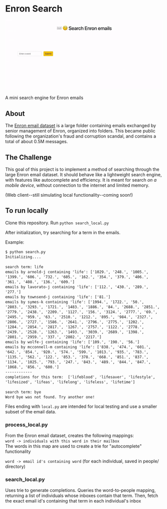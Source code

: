 # Enron Search

![](enron-search.gif)

A mini search engine for Enron emails

## About
The [Enron email dataset](https://www.cs.cmu.edu/~./enron/) is a large folder containing emails exchanged by senior management of Enron, organized into folders. This became public following the organization's fraud and corruption scandal, and contains a total of about 0.5M messages.

## The Challenge
This goal of this project is to implement a method of searching through the large Enron email dataset. It should behave like a lightweight search engine, with features like autocomplete and efficiency. It is meant for search _on a mobile device_, without connection to the internet and limited memory.

(Web client--still simulating local functionality--coming soon!)

## To run locally 
Clone this repository. Run `python search_local.py`

After initialization, try searching for a term in the emails.

Example:
```
$ python search.py
Initializing....

search term: life
emails by arnold-j containing 'life': ['1029.', '248.', '1005.', '1399.', '606.', '732.', '605.', '162.', '354.', '379.', '406.', '361.', '408.', '136.', '609.']
emails by lavorato-j containing 'life': ['112.', '430.', '289.', '277.']
emails by townsend-j containing 'life': ['81.']
emails by symes-k containing 'life': ['1994.', '1722.', '50.', '2803.', '3293.', '1721.', '1483.', '1886.', '84.', '2688.', '2851.', '2779.', '2438.', '2209.', '1127.', '156.', '3124.', '2777.', '69.', '2495.', '959.', '63.', '2510.', '1212.', '895.', '984.', '2327.', '2806.', '2727.', '1586.', '2641.', '2796.', '2775.', '1202.', '1284.', '2854.', '2817.', '1267.', '2757.', '1122.', '2778.', '2439.', '2528.', '1263.', '1493.', '3039.', '2689.', '1398.', '2801.', '2959.', '337.', '2802.', '2217.']
emails by wolfe-j containing 'life': ['109.', '190.', '56.']
emails by mcconnell-m containing 'life': ['838.', '474.', '601.', '642.', '854.', '920.', '574.', '599.', '1013.', '935.', '783.', '1135.', '562.', '122.', '853.', '378.', '668.', '851.', '837.', '1134.', '1025.', '793.', '247.', '843.', '489.', '844.', '847.', '1068.', '856.', '600.']
------------
completions for this term:  ['lifeblood', 'lifesaver', 'lifestyle', 'lifesized', 'lifeas', 'lifelong', 'lifeless', 'lifetime']

search term: bye
Word bye was not found. Try another one!
```

Files ending with `local.py` are intended for local testing and use a smaller subset of the email data.

### process_local.py
From the Enron email dataset, creates the following mappings:  
`word -> individuals with this word in their mailbox`  
The words in this map are used to create a trie for "autocomplete" functionality

`word -> email id's containing word` (for each individual, saved in people/ directory)

### search_local.py
Uses trie to generate completions. Queries the word-to-people mapping, returning a list of individuals whose inboxes contain that term. Then, fetch the exact email id's containing that term in each individual's inbox

